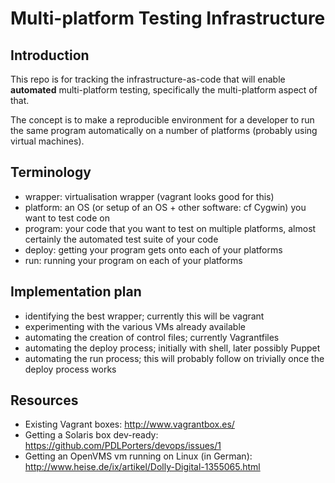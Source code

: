# Multi-platform Testing Infrastructure

## Introduction
This repo is for tracking the infrastructure-as-code that will enable **automated** multi-platform testing, specifically the multi-platform aspect of that.

The concept is to make a reproducible environment for a developer to run the same program automatically on a number of platforms (probably using virtual machines).

## Terminology
* wrapper: virtualisation wrapper (vagrant looks good for this)
* platform: an OS (or setup of an OS + other software: cf Cygwin) you want to test code on
* program: your code that you want to test on multiple platforms, almost certainly the automated test suite of your code
* deploy: getting your program gets onto each of your platforms
* run: running your program on each of your platforms

## Implementation plan
* identifying the best wrapper; currently this will be vagrant
* experimenting with the various VMs already available
* automating the creation of control files; currently Vagrantfiles
* automating the deploy process; initially with shell, later possibly Puppet
* automating the run process; this will probably follow on trivially once the deploy process works

## Resources
* Existing Vagrant boxes: http://www.vagrantbox.es/
* Getting a Solaris box dev-ready: https://github.com/PDLPorters/devops/issues/1
* Getting an OpenVMS vm running on Linux (in German): http://www.heise.de/ix/artikel/Dolly-Digital-1355065.html
